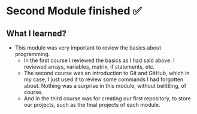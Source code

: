 # Second Module finished ✅

## What I learned?
- This module was very important to review the basics about programming. 
  - In the first course I reviewed the basics as I had said above. I reviewed arrays, variables, matrix, if statements, etc. 
  - The second course was an introduction to Git and GitHub, which in my case, I just used it to review some commands I had forgotten about. Nothing was a surprise in this module, without belittling, of course.
  - And in the third course was for creating our first repository, to store our projects, such as the final projects of each module.
